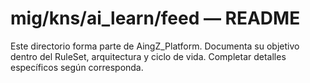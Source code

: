 # mig/kns/ai_learn/feed — README

Este directorio forma parte de AingZ_Platform. Documenta su objetivo dentro del RuleSet, arquitectura y ciclo de vida. Completar detalles específicos según corresponda.
